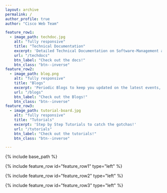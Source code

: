 ```yaml
---
layout: archive
permalink: /
author_profile: true
author: "Cisco Web Team"

feature_row1:
  - image_path: techdoc.jpg
    alt: "fully responsive"
    title: "Technical Documentation"
    excerpt: 'Detailed Technical Documentation on Software-Management and ZTP + iPXE capabilites of IOS-XR'
    url: "/techdocs"
    btn_label: "Check out the docs!"
    btn_class: "btn--inverse"
feature_row2:
  - image_path: blog.png
    alt: "fully responsive"
    title: "Blogs"
    excerpt: 'Periodic Blogs to keep you updated on the latest events, updates and architectural changes'
    url: "/blogs"
    btn_label: "Check out the Blogs!"
    btn_class: "btn--inverse"
feature_row3:
  - image_path: tutorial-board.jpg
    alt: "fully responsive"
    title: "Tutorials"
    excerpt: 'Step by Step Tutorials to catch the gotchas!'
    url: "/tutorials"
    btn_label: "Check out the tutorials!"
    btn_class: "btn--inverse"

---
```


{% include base_path %}


{% include feature_row id="feature_row1" type="left" %}

{% include feature_row id="feature_row2" type="left" %}

{% include feature_row id="feature_row3" type="left" %}
